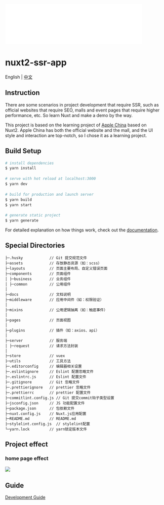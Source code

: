 ![](/static/logo.svg)

# nuxt2-ssr-app

English | [中文](./docs/README.zh_CN.md)

## Instruction

There are some scenarios in project development that require SSR, such as official websites that require SEO, malls and event pages that require higher performance, etc. So learn Nuxt and make a demo by the way.

This project is based on the learning project of [Apple China](https://www.apple.com.cn/) based on Nuxt2. Apple China has both the official website and the mall, and the UI style and interaction are top-notch, so I chose it as a learning project.

## Build Setup

```bash
# install dependencies
$ yarn install

# serve with hot reload at localhost:3000
$ yarn dev

# build for production and launch server
$ yarn build
$ yarn start

# generate static project
$ yarn generate
```

For detailed explanation on how things work, check out the [documentation](https://nuxtjs.org).

## Special Directories

```
├─.husky            // Git 提交规范文件
├─assets            // 存放静态资源（如：scss）
├─layouts           // 页面主要布局、自定义错误页面
├─components        // 页面组件
│ ├─business        // 业务组件
│ ├─common          // 公用组件
│
├─docs              // 文档说明
├─middleware        // 应用中间件（如：权限验证）
│
├─mixins            // 公用逻辑抽离（如：触底事件）
│
├─pages             // 页面视图
│
├─plugins           // 插件（如：axios、api）
│
├─server            // 服务端
│ ├─request         // 请求方法封装
│
├─store             // vuex
├─utils             // 工具方法
├─.editorconfig     // 编辑器相关设置
├─.eslintignore     // Eslint 配置忽略文件
├─.eslintrc.js      // Eslint 配置文件
├─.gitignore        // Git 忽略文件
├─.prettierignore   // prettier 忽略文件
├─.prettierrc       // prettier 配置文件
├─commitlint.config.js // Git 提交commit钩子类型设置
├─jsconfig.json     // JS 功能配置文件
├─package.json      // 包依赖文件
├─nuxt.config.js    // Nuxt.js应用配置
├─README.md         // README.md
├─stylelint.config.js  // stylelint配置
└─yarn.lock         // yarn锁定版本文件
```

## Project effect

### home page effect

![](./assets/image/apple/apple_home.gif)

## Guide

[Development Guide](./docs/Guide.md)
